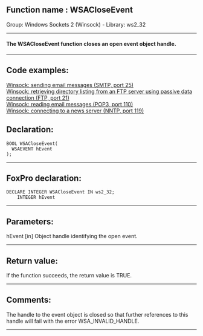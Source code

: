 
## Function name : WSACloseEvent
Group: Windows Sockets 2 (Winsock) - Library: ws2_32    
***  


#### The WSACloseEvent function closes an open event object handle.
***  


## Code examples:
[Winsock: sending email messages (SMTP, port 25)](../../samples/sample_385.md)  
[Winsock: retrieving directory listing from an FTP server using passive data connection (FTP, port 21)](../../samples/sample_386.md)  
[Winsock: reading email messages (POP3, port 110)](../../samples/sample_388.md)  
[Winsock: connecting to a news server (NNTP, port 119)](../../samples/sample_389.md)  

## Declaration:
```foxpro  
BOOL WSACloseEvent(
  WSAEVENT hEvent
);  
```  
***  


## FoxPro declaration:
```foxpro  
DECLARE INTEGER WSACloseEvent IN ws2_32;
	INTEGER hEvent  
```  
***  


## Parameters:
hEvent 
[in] Object handle identifying the open event.   
***  


## Return value:
If the function succeeds, the return value is TRUE.  
***  


## Comments:
The handle to the event object is closed so that further references to this handle will fail with the error WSA_INVALID_HANDLE.  
  
***  

